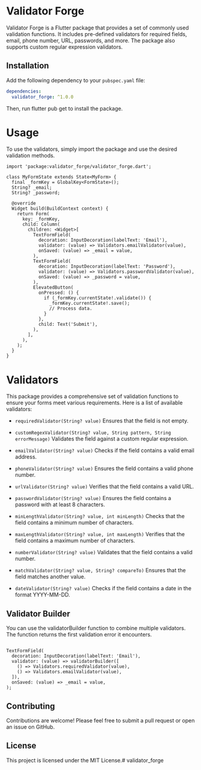 # Validator Forge
Validator Forge is a Flutter package that provides a set of commonly used validation functions. It includes pre-defined validators for required fields, email, phone number, URL, passwords, and more. The package also supports custom regular expression validators.

## Installation

Add the following dependency to your `pubspec.yaml` file:

```yaml
dependencies:
  validator_forge: ^1.0.0
```

Then, run flutter pub get to install the package.

# Usage
To use the validators, simply import the package and use the desired validation methods.

``` 
import 'package:validator_forge/validator_forge.dart';

class MyFormState extends State<MyForm> {
  final _formKey = GlobalKey<FormState>();
  String? _email;
  String? _password;

  @override
  Widget build(BuildContext context) {
    return Form(
      key: _formKey,
      child: Column(
        children: <Widget>[
          TextFormField(
            decoration: InputDecoration(labelText: 'Email'),
            validator: (value) => Validators.emailValidator(value),
            onSaved: (value) => _email = value,
          ),
          TextFormField(
            decoration: InputDecoration(labelText: 'Password'),
            validator: (value) => Validators.passwordValidator(value),
            onSaved: (value) => _password = value,
          ),
          ElevatedButton(
            onPressed: () {
              if (_formKey.currentState!.validate()) {
                _formKey.currentState!.save();
                // Process data.
              }
            },
            child: Text('Submit'),
          ),
        ],
      ),
    );
  }
}

```

# Validators

This package provides a comprehensive set of validation functions to ensure your forms meet various requirements. Here is a list of available validators:

-  `requiredValidator(String? value)` Ensures that the field is not empty.

- `customRegexValidator(String? value, String pattern, String errorMessage)`
  Validates the field against a custom regular expression.

- `emailValidator(String? value)`
  Checks if the field contains a valid email address.

- `phoneValidator(String? value)`
  Ensures the field contains a valid phone number.

- `urlValidator(String? value)`
  Verifies that the field contains a valid URL.

- `passwordValidator(String? value)`
  Ensures the field contains a password with at least 8 characters.

- `minLengthValidator(String? value, int minLength)`
  Checks that the field contains a minimum number of characters.

- `maxLengthValidator(String? value, int maxLength)`
  Verifies that the field contains a maximum number of characters.

- `numberValidator(String? value)`
  Validates that the field contains a valid number.

- `matchValidator(String? value, String? compareTo)`
  Ensures that the field matches another value.

- `dateValidator(String? value)`
  Checks if the field contains a date in the format YYYY-MM-DD.

## Validator Builder
You can use the validatorBuilder function to combine multiple validators. The function returns the first validation error it encounters.

``` 

TextFormField(
  decoration: InputDecoration(labelText: 'Email'),
  validator: (value) => validatorBuilder([
    () => Validators.requiredValidator(value),
    () => Validators.emailValidator(value),
  ]),
  onSaved: (value) => _email = value,
);

```

## Contributing
Contributions are welcome! Please feel free to submit a pull request or open an issue on GitHub.

## License
This project is licensed under the MIT License.# validator_forge
